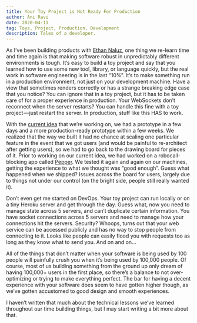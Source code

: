 ```yaml
---
title: Your Toy Project is Not Ready For Production
author: Ani Ravi
date: 2020-04-11
tag: Toys, Project, Production, Development
description: Tales of a developer.
---
```


As I’ve been building products with [Ethan Naluz](https://medium.com/@ethannaluz), one thing we re-learn time and time again is that making software robust in unpredictably different environments is tough. It’s easy to build a toy project and say that you learned how to use some new tool, library, or language quickly, but the real work in software engineering is in the last “10%”. It’s to make something run in a production environment, not just on your development machine. Have a view that sometimes renders correctly or has a strange breaking edge case that you notice? You can ignore that in a toy project, but it has to be taken care of for a proper experience in production. Your WebSockets don’t reconnect when the server restarts? You can handle this fine with a toy project — just restart the server. In production, stuff like this HAS to work.

With the [current idea](https://foodfeed.live/#/) that we’re working on, we had a prototype in a few days and a more production-ready prototype within a few weeks. We realized that the way we built it had no chance at scaling one particular feature in the event that we got users (and would be painful to re-architect after getting users), so we had to go back to the drawing board for pieces of it. Prior to working on our current idea, we had worked on a robocall-blocking app called [Pepper](https://callpepper.co/#/). We tested it again and again on our machines, getting the experience to what we thought was “good enough”. Guess what happened when we shipped? Issues across the board for users, largely due to things not under our control (on the bright side, people still really wanted it).

Don’t even get me started on DevOps. Your toy project can run locally or on a tiny Heroku server and get through the day. Guess what, now you need to manage state across 5 servers, and can’t duplicate certain information. You have socket connections across 5 servers and need to manage how your connections hit the servers. Security? Whoops, turns out that your web service can be accessed publicly and has no way to stop people from connecting to it. Looks like people can easily flood you with requests too as long as they know what to send you. And on and on...

All of the things that don’t matter when your software is being used by 100 people will painfully crush you when it’s being used by 100,000 people. Of course, most of us building something from the ground up only dream of having 100,000+ users in the first place, so there’s a balance to not over-optimizing or trying to make everything perfect. The bar for having a decent experience with your software does seem to have gotten higher though, as we’ve gotten accustomed to good design and smooth experiences.

I haven’t written that much about the technical lessons we’ve learned throughout our time building things, but I may start writing a bit more about that.
